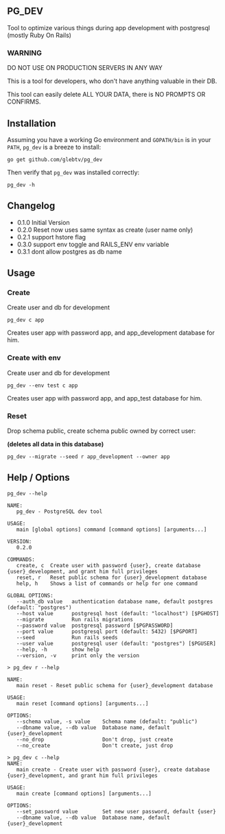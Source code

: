 ## PG_DEV

Tool to optimize various things during app development with postgresql (mostly Ruby On Rails)

### WARNING

DO NOT USE ON PRODUCTION SERVERS IN ANY WAY

This is a tool for developers, who don't have anything valuable in their DB.

This tool can easily delete ALL YOUR DATA, there is NO PROMPTS OR CONFIRMS.

## Installation

Assuming you have a working Go environment and `GOPATH/bin` is in your
`PATH`, `pg_dev` is a breeze to install:

```shell
go get github.com/glebtv/pg_dev
```

Then verify that `pg_dev` was installed correctly:

```shell
pg_dev -h
```

## Changelog

- 0.1.0 Initial Version
- 0.2.0 Reset now uses same syntax as create (user name only)
- 0.2.1 support hstore flag
- 0.3.0 support env toggle and RAILS_ENV env variable
- 0.3.1 dont allow postgres as db name

## Usage

### Create

Create user and db for development

```
pg_dev c app
```

Creates user app with password app, and app_development database for him.

### Create with env

Create user and db for development

```
pg_dev --env test c app
```

Creates user app with password app, and app_test database for him.

### Reset

Drop schema public, create schema public owned by correct user:

**(deletes all data in this database)**

```
pg_dev --migrate --seed r app_development --owner app
```

## Help / Options

```
pg_dev --help
```

```
NAME:
   pg_dev - PostgreSQL dev tool 

USAGE:
   main [global options] command [command options] [arguments...]

VERSION:
   0.2.0

COMMANDS:
   create, c  Create user with password {user}, create database {user}_development, and grant him full privileges
   reset, r   Reset public schema for {user}_development database
   help, h    Shows a list of commands or help for one command

GLOBAL OPTIONS:
   --auth_db value   authentication database name, default postgres (default: "postgres")
   --host value      postgresql host (default: "localhost") [$PGHOST]
   --migrate         Run rails migrations
   --password value  postgresql password [$PGPASSWORD]
   --port value      postgresql port (default: 5432) [$PGPORT]
   --seed            Run rails seeds
   --user value      postgresql user (default: "postgres") [$PGUSER]
   --help, -h        show help
   --version, -v     print only the version
```

```
> pg_dev r --help
```

```
NAME:
   main reset - Reset public schema for {user}_development database

USAGE:
   main reset [command options] [arguments...]

OPTIONS:
   --schema value, -s value    Schema name (default: "public")
   --dbname value, --db value  Database name, default {user}_development
   --no_drop                   Don't drop, just create
   --no_create                 Don't create, just drop
```

```
> pg_dev c --help
NAME:
   main create - Create user with password {user}, create database {user}_development, and grant him full privileges

USAGE:
   main create [command options] [arguments...]

OPTIONS:
   --set_password value        Set new user password, default {user}
   --dbname value, --db value  Database name, default {user}_development
 ```
